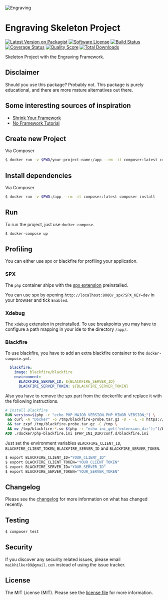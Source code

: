 ![Engraving](https://raw.githubusercontent.com/engraving/skeleton/master/public/favicon.png)

# Engraving Skeleton Project

[![Latest Version on Packagist][ico-version]][link-packagist]
[![Software License][ico-license]](LICENSE.md)
[![Build Status][ico-travis]][link-travis]
[![Coverage Status][ico-scrutinizer]][link-scrutinizer]
[![Quality Score][ico-code-quality]][link-code-quality]
[![Total Downloads][ico-downloads]][link-downloads]

Skeleton Project with the Engraving Framework.

## Disclaimer

Should you use this package? Probably not. This package is purely educational, and there are more mature alternatives out there.

## Some interesting sources of inspiration

- [Shrink Your Framework](https://speakerdeck.com/belanur/liebling-ich-habe-das-framework-geschrumpft-at-code-dot-talks-2015)
- [No Framework Tutorial](https://github.com/PatrickLouys/no-framework-tutorial)

## Create new Project

Via Composer

``` bash
$ docker run -v $PWD/your-project-name:/app --rm -it composer:latest create-project engraving/skeleton . dev-master
```

## Install dependencies

Via Composer

``` bash
$ docker run -v $PWD:/app --rm -it composer:latest composer install
```

## Run

To run the project, just use `docker-compose`.

``` bash
$ docker-compose up
```

## Profiling

You can either use spx or blackfire for profiling your application.

### SPX

The `php` container ships with the [spx extension](https://github.com/NoiseByNorthwest/php-spx) preinstalled.

You can use spx by opening `http://localhost:8080/_spx?SPX_KEY=dev` in your browser and tick `Enabled`.

### Xdebug

The `xdebug` extension in preinstalled. To use breakpoints you may have to configure a path mapping in your ide to the directory `/app/`.

### Blackfire

To use blackfire, you have to add an extra blackfire container to the `docker-compose.yml`.

``` yaml
  blackfire:
    image: blackfire/blackfire
    environment:
      BLACKFIRE_SERVER_ID: ${BLACKFIRE_SERVER_ID}
      BLACKFIRE_SERVER_TOKEN: ${BLACKFIRE_SERVER_TOKEN}
```

Also you have to remove the spx part from the dockerfile and replace it with the following instructions.

``` dockerfile
# Install Blackfire
RUN version=$(php -r "echo PHP_MAJOR_VERSION.PHP_MINOR_VERSION;") \
 && curl -A "Docker" -o /tmp/blackfire-probe.tar.gz -D - -L -s https://blackfire.io/api/v1/releases/probe/php/alpine/amd64/$version \
 && tar zxpf /tmp/blackfire-probe.tar.gz -C /tmp \
 && mv /tmp/blackfire-*.so $(php -r "echo ini_get('extension_dir');")/blackfire.so
ADD ./docker/php-blackfire.ini $PHP_INI_DIR/conf.d/blackfire.ini
```

Just set the environment variables `BLACKFIRE_CLIENT_ID`, `BLACKFIRE_CLIENT_TOKEN`, `BLACKFIRE_SERVER_ID` and `BLACKFIRE_SERVER_TOKEN`.

``` bash
$ export BLACKFIRE_CLIENT_ID="YOUR_CLIENT_ID"
$ export BLACKFIRE_CLIENT_TOKEN="YOUR_CLIENT_TOKEN"
$ export BLACKFIRE_SERVER_ID="YOUR_SERVER_ID"
$ export BLACKFIRE_SERVER_TOKEN="YOUR_SERVER_TOKEN"
```

## Changelog

Please see the [changelog](CHANGELOG.md) for more information on what has changed recently.

## Testing

``` bash
$ composer test
```

## Security

If you discover any security related issues, please email `maikhilker89@gmail.com` instead of using the issue tracker.

## License

The MIT License (MIT). Please see the [license file](LICENSE.md) for more information.

[ico-version]: https://img.shields.io/packagist/v/engraving/skeleton.svg?style=flat-square
[ico-license]: https://img.shields.io/badge/license-MIT-brightgreen.svg?style=flat-square
[ico-travis]: https://img.shields.io/travis/engraving/skeleton/master.svg?style=flat-square
[ico-scrutinizer]: https://img.shields.io/scrutinizer/coverage/g/engraving/skeleton.svg?style=flat-square
[ico-code-quality]: https://img.shields.io/scrutinizer/g/engraving/skeleton.svg?style=flat-square
[ico-downloads]: https://img.shields.io/packagist/dt/engraving/skeleton.svg?style=flat-square

[link-packagist]: https://packagist.org/packages/engraving/skeleton
[link-travis]: https://travis-ci.org/engraving/skeleton
[link-scrutinizer]: https://scrutinizer-ci.com/g/engraving/skeleton/code-structure
[link-code-quality]: https://scrutinizer-ci.com/g/engraving/skeleton
[link-downloads]: https://packagist.org/packages/engraving/skeleton
